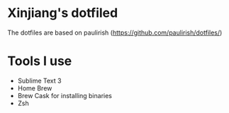 # Xinjiang's dotfiled

The dotfiles are based on paulirish (https://github.com/paulirish/dotfiles/)

# Tools I use

- Sublime Text 3 
- Home Brew
- Brew Cask for installing binaries
- Zsh
